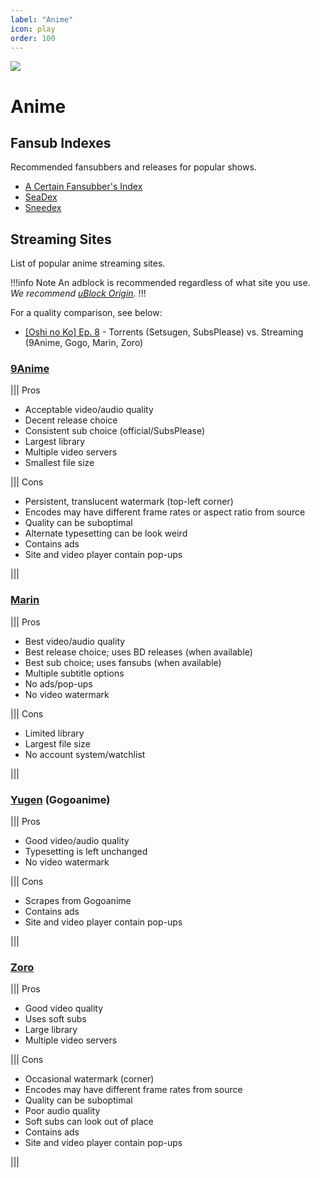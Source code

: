 ```yaml
---
label: "Anime"
icon: play
order: 100
---
```


![](/static/anime/banner.png)

# Anime

## Fansub Indexes
Recommended fansubbers and releases for popular shows.

- [A Certain Fansubber's Index](https://index.fansubcar.tel)
- [SeaDex](https://releases.moe)
- [Sneedex](https://sneedex.moe)

## Streaming Sites
List of popular anime streaming sites.

!!!info Note
An adblock is recommended regardless of what site you use. *We recommend [uBlock Origin](https://github.com/gorhill/uBlock).*
!!!

For a quality comparison, see below:
- [[Oshi no Ko] Ep. 8](https://slow.pics/c/6HqApHsn) - Torrents (Setsugen, SubsPlease) vs. Streaming (9Anime, Gogo, Marin, Zoro)

### [9Anime](https://9anime.to)

||| Pros
- Acceptable video/audio quality
- Decent release choice
- Consistent sub choice (official/SubsPlease)
- Largest library
- Multiple video servers
- Smallest file size

||| Cons
- Persistent, translucent watermark (top-left corner)
- Encodes may have different frame rates or aspect ratio from source
- Quality can be suboptimal
- Alternate typesetting can be look weird
- Contains ads
- Site and video player contain pop-ups

|||

### [Marin](https://marin.moe)

||| Pros
- Best video/audio quality
- Best release choice; uses BD releases (when available)
- Best sub choice; uses fansubs (when available)
- Multiple subtitle options
- No ads/pop-ups
- No video watermark

||| Cons
- Limited library
- Largest file size
- No account system/watchlist

|||

### [Yugen](https://yugenanime.tv) (Gogoanime)

||| Pros
- Good video/audio quality
- Typesetting is left unchanged
- No video watermark

||| Cons
- Scrapes from Gogoanime
- Contains ads
- Site and video player contain pop-ups

|||

### [Zoro](https://zoro.to)

||| Pros
- Good video quality
- Uses soft subs
- Large library
- Multiple video servers

||| Cons
- Occasional watermark (corner)
- Encodes may have different frame rates from source
- Quality can be suboptimal
- Poor audio quality
- Soft subs can look out of place
- Contains ads
- Site and video player contain pop-ups

|||